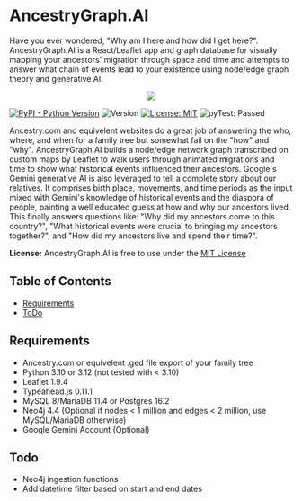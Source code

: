 # AncestryGraph.AI
Have you ever wondered, "Why am I here and how did I get here?". AncestryGraph.AI is a React/Leaflet app and graph database for visually mapping your ancestors' migration through space and time and attempts to answer what chain of events lead to your existence using node/edge graph theory and generative AI.

<div align="center">
  <img src="static/AncestryAI.gif">
</div>

[![PyPI - Python Version](https://img.shields.io/badge/python-3.10--3.12-blue)](https://www.python.org/downloads/)
![Version](https://img.shields.io/badge/version-0.2-green)
[![License: MIT](https://img.shields.io/badge/License-MIT-yellow.svg)](https://opensource.org/licenses/MIT)
![pyTest: Passed](https://img.shields.io/badge/pyTests-passed-red)

Ancestry.com and equivelent websites do a great job of answering the who, where, and when for a family tree but somewhat fail on the "how" and "why". AncestryGraph.AI builds a node/edge network graph transcribed on custom maps by Leaflet to walk users through animated migrations and time to show what historical events influenced their ancestors. Google's Gemini generative AI is also leveraged to tell a complete story about our relatives. It comprises birth place, movements, and time periods as the input mixed with Gemini's knowledge of historical events and the diaspora of people, painting a well educated guess at how and why our ancestors lived. This finally answers questions like: "Why did my ancestors come to this country?", "What historical events were crucial to bringing my ancestors together?", and "How did my ancestors live and spend their time?".

**License:** AncestryGraph.AI is free to use under the [MIT License](LICENSE.txt)

## Table of Contents

- [Requirements](#requirements)
- [ToDo](#todo)
  

## Requirements

* Ancestry.com or equivelent .ged file export of your family tree
* Python 3.10 or 3.12 (not tested with < 3.10)
* Leaflet 1.9.4
* Typeahead.js 0.11.1
* MySQL 8/MariaDB 11.4 or Postgres 16.2
* Neo4j 4.4 (Optional if nodes < 1 million and edges < 2 million, use MySQL/MariaDB otherwise)
* Google Gemini Account (Optional)

## Todo

* Neo4j ingestion functions
* Add datetime filter based on start and end dates
